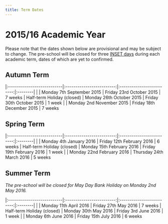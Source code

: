 ```yaml
---
title: Term Dates
---
```


# 2015/16 Academic Year #

Please note that the dates shown below are provisional and may be subject to change.
The pre-school will be closed for three [INSET days](http://en.wikipedia.org/wiki/Inset_day) 
during each academic term, dates of which are yet to confirmed.


## Autumn Term ##

|:---------------------------|:-------------------------:|:-------------------------:|:--------|
|                            | Monday 7th September 2015 | Friday 23rd October 2015  | 7 weeks
| Half-term Holiday (closed) | Monday 26th October 2015  | Friday 30th October 2015  | 1 week
|                            | Monday 2nd November 2015  | Friday 18th December 2015 | 7 weeks

## Spring Term ##

|:---------------------------|:-------------------------:|:-------------------------:|:--------|
|                            | Monday 4th January 2016   | Friday 12th February 2016 | 6 weeks
| Half-term Holiday (closed) | Monday 15th February 2016 | Friday 19th February 2016 | 1 week
|                            | Monday 22nd February 2016 | Thursday 24th March 2016  | 5 weeks

## Summer Term ##

_The pre-school will be closed for May Day Bank Holiday on Monday 2nd May 2016._

|:---------------------------|:-------------------------:|:-------------------------:|:--------|
|                            | Monday 11th April 2016    | Friday 27th May 2016      | 7 weeks
| Half-term Holiday (closed) | Monday 30th May 2016      | Friday 3rd June 2016      | 1 week
|                            | Monday 6th June 2016      | Friday 15th July 2016     | 6 weeks



